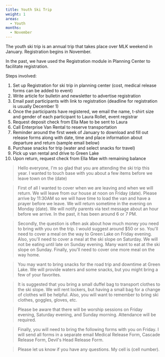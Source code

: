 ```yaml
---
title: Youth Ski Trip
weight: 1
areas:
  - Youth
months: 
  - November
---
```


The youth ski trip is an annual trip that takes place over MLK weekend in January. Registration begins in November. 

In the past, we have used the Registration module in Planning Center to facilitate registration.

Steps involved:

1. Set up Registration for ski trip in planning center (cost, medical release forms can be added to event)
2. Write article for bulletin and newsletter to advertise registration
3. Email past participants with link to registration (deadline for registration is usually December 1)
4. Once the participants have registered, we email the name, t-shirt size and gender of each participant to Laura Rollet, event registrar
5. Request deposit check from Ella Mae to be sent to Laura
6. Call Enterprise Van Rental to reserve transportation
7. Reminder around the first week of January to download and fill out release forms along with date, time and place information about departure and return (sample email below)
8. Purchase snacks for trip (water and select snacks for travel)
9. Pick up van rental and drive to Green Lake
10. Upon return, request check from Ella Mae with remaining balance

>Hello everyone, I'm so glad that you are attending the ski trip this year. I wanted to touch base with you about a few items before we leave town on the (date)

>First of all I wanted to cover when we are leaving and when we will return. We will leave from our house at noon on Friday (date). Please arrive by 11:30AM so we will have time to load the van and have a prayer before we leave. We will return sometime in the evening on Monday (date). We will notify parents via text message about an hour before we arrive. In the past, it has been around 6 or 7 PM.

>Secondly, the question is often ask about how much money you need to bring with you on the trip. I would suggest around $50 or so. You'll need to cover a meal on the way to Green Lake on Friday evening. Also, you'll need to cover a meal at the ski slope on Saturday. We will not be eating until late on Sunday evening. Many want to eat at the ski slope on Sunday. Finally, you'll need to cover one more meal on the way home.

>You may want to bring snacks for the road trip and downtime at Green Lake. We will provide waters and some snacks, but you might bring a few of your favorites.

>It is suggested that you bring a small duffel bag to transport clothes to the ski slope. We will rent lockers, but having a small bag for a change of clothes will be helpful. Also, you will want to remember to bring ski clothes, goggles, gloves, etc.

>Please be aware that there will be worship sessions on Friday evening, Saturday evening, and Sunday morning. Attendance will be required.

>Finally, you will need to bring the following forms with you on Friday. I will send all forms in a separate email Medical Release Form, Cascade Release Form, Devil's Head Release Form.

>Please let us know if you have any questions. My cell is (cell number).


